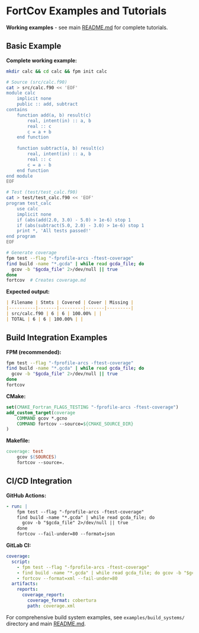 # FortCov Examples and Tutorials

**Working examples** - see main [README.md](../../README.md) for complete tutorials.

## Basic Example

**Complete working example:**

```bash
mkdir calc && cd calc && fpm init calc

# Source (src/calc.f90)
cat > src/calc.f90 << 'EOF'
module calc
    implicit none
    public :: add, subtract
contains
    function add(a, b) result(c)
        real, intent(in) :: a, b
        real :: c
        c = a + b
    end function
    
    function subtract(a, b) result(c)
        real, intent(in) :: a, b  
        real :: c
        c = a - b
    end function
end module
EOF

# Test (test/test_calc.f90)
cat > test/test_calc.f90 << 'EOF'
program test_calc
    use calc
    implicit none
    if (abs(add(2.0, 3.0) - 5.0) > 1e-6) stop 1
    if (abs(subtract(5.0, 2.0) - 3.0) > 1e-6) stop 1
    print *, 'All tests passed!'
end program
EOF

# Generate coverage
fpm test --flag "-fprofile-arcs -ftest-coverage"
find build -name "*.gcda" | while read gcda_file; do
  gcov -b "$gcda_file" 2>/dev/null || true
done
fortcov  # Creates coverage.md
```

**Expected output:**
```markdown
| Filename | Stmts | Covered | Cover | Missing |
|----------|-------|---------|-------|---------|  
| src/calc.f90 | 6 | 6 | 100.00% | |
| TOTAL | 6 | 6 | 100.00% | |
```

## Build Integration Examples

**FPM (recommended):**
```bash
fpm test --flag "-fprofile-arcs -ftest-coverage"
find build -name "*.gcda" | while read gcda_file; do
  gcov -b "$gcda_file" 2>/dev/null || true
done
fortcov
```

**CMake:**
```cmake
set(CMAKE_Fortran_FLAGS_TESTING "-fprofile-arcs -ftest-coverage")
add_custom_target(coverage
    COMMAND gcov *.gcno
    COMMAND fortcov --source=${CMAKE_SOURCE_DIR}
)
```

**Makefile:**
```makefile
coverage: test
	gcov $(SOURCES) 
	fortcov --source=.
```

## CI/CD Integration

**GitHub Actions:**
```yaml
- run: |
    fpm test --flag "-fprofile-arcs -ftest-coverage"
    find build -name "*.gcda" | while read gcda_file; do
      gcov -b "$gcda_file" 2>/dev/null || true
    done
    fortcov --fail-under=80 --format=json
```

**GitLab CI:**
```yaml
coverage:
  script:
    - fpm test --flag "-fprofile-arcs -ftest-coverage" 
    - find build -name "*.gcda" | while read gcda_file; do gcov -b "$gcda_file" 2>/dev/null || true; done
    - fortcov --format=xml --fail-under=80
  artifacts:
    reports:
      coverage_report:
        coverage_format: cobertura
        path: coverage.xml
```

For comprehensive build system examples, see `examples/build_systems/` directory and main [README.md](../../README.md).